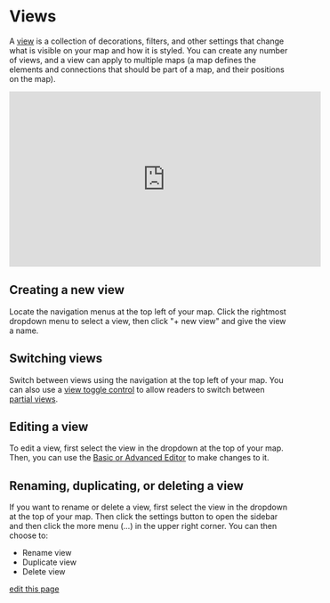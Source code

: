 # Views

A [view](/overview/kumus-architecture.html#views) is a collection of decorations, filters, and other settings that change what is visible on your map and how it is styled. You can create any number of views, and a view can apply to multiple maps (a map defines the elements and connections that should be part of a map, and their positions on the map).

<p><iframe width="560" height="315" src="https://www.youtube.com/embed/3zyf7sbgO7I" frameborder="0" allowfullscreen></iframe></p>

## Creating a new view
Locate the navigation menus at the top left of your map. Click the rightmost dropdown menu to select a view, then click "+ new view" and give the view a name.

## Switching views
Switch between views using the navigation at the top left of your map. You can also use a [view toggle control](/guides/controls/view-toggle-control.html) to allow readers to switch between [partial views](/guides/partial-views.html).

## Editing a view
To edit a view, first select the view in the dropdown at the top of your map. Then, you can use the [Basic or Advanced Editor](/overview/view-editors.md) to make changes to it.

## Renaming, duplicating, or deleting a view
If you want to rename or delete a view, first select the view in the dropdown at the top of your map. Then click the settings button to open the sidebar and then click the more menu (...) in the upper right corner. You can then choose to:

* Rename view
* Duplicate view
* Delete view

<span class="edit-link"><a href="https://github.com/kumu/docs/blob/master/guides/views.md" target="_blank"><i class="fa fa-github"></i> edit this page</a></span>
